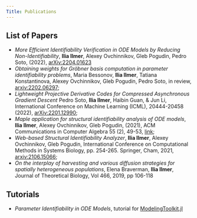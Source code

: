 ```yaml
---
Title: Publications
---
```


## List of Papers

- _More Efficient Identifiability Verification in ODE Models by Reducing Non-Identifiability_, **Ilia Ilmer**, Alexey Ovchinnikov, Gleb Pogudin, Pedro Soto, (2022), [arXiv:2204.01623](https://arxiv.org/abs/2204.01623)
- _Obtaining weights for Gröbner basis computation in parameter identifiability problems_, Maria Bessonov, **Ilia Ilmer**, Tatiana Konstantinova, Alexey Ovchinnikov, Gleb Pogudin, Pedro Soto, in review, [arxiv:2202.06297](https://arxiv.org/abs/2202.06297);
- _Lightweight Projective Derivative Codes for Compressed Asynchronous Gradient Descent_ Pedro Soto, **Ilia Ilmer**, Haibin Guan, & Jun Li, International Conference on Machine Learning (ICML), 20444-20458 (2022), [arXiv:2201.12990](https://arxiv.org/abs/2201.12990);
- _Maple application for structural identifiability analysis of ODE models_, **Ilia Ilmer**, Alexey Ovchinnikov, Gleb Pogudin, (2021), ACM Communications in Computer Algebra 55 (2), 49-53, [link](https://dl.acm.org/doi/abs/10.1145/3493492.3493497);
- _Web-based Structural Identifiability Analyzer_, **Ilia Ilmer**, Alexey Ovchinnikov, Gleb Pogudin, International Conference on Computational Methods in Systems Biology, pp. 254-265. Springer, Cham, 2021, [arxiv:2106.15066](https://arxiv.org/abs/2106.15066);
- _On the interplay of harvesting and various diffusion strategies for spatially heterogeneous populations_, Elena Braverman, **Ilia Ilmer**, Journal of Theoretical Biology, Vol 466, 2019, pp 106-118

## Tutorials

- _Parameter Identifiability in ODE Models_, tutorial for [ModelingToolkit.jl](https://mtk.sciml.ai/dev/tutorials/parameter_identifiability/)

